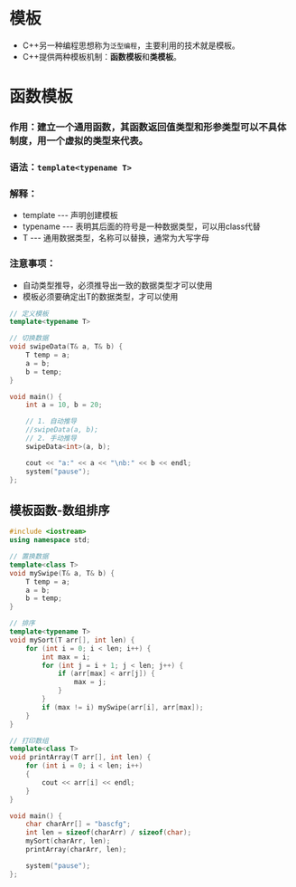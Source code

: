 # 模板
* C++另一种编程思想称为`泛型编程`，主要利用的技术就是模板。
* C++提供两种模板机制：**函数模板**和**类模板**。

# 函数模板
### 作用：建立一个通用函数，其函数返回值类型和形参类型可以不具体制度，用一个**虚拟的类型**来代表。
### 语法：`template<typename T>`
### 解释：
* template --- 声明创建模板
* typename --- 表明其后面的符号是一种数据类型，可以用class代替
* T --- 通用数据类型，名称可以替换，通常为大写字母

### 注意事项：
* 自动类型推导，必须推导出一致的数据类型才可以使用
* 模板必须要确定出T的数据类型，才可以使用

```cpp
// 定义模板
template<typename T>

// 切换数据
void swipeData(T& a, T& b) {
	T temp = a;
	a = b;
	b = temp;
}

void main() {
	int a = 10, b = 20;

	// 1. 自动推导
	//swipeData(a, b);
	// 2. 手动推导
	swipeData<int>(a, b);

	cout << "a:" << a << "\nb:" << b << endl;
	system("pause");
};
```

## 模板函数-数组排序
```cpp
#include <iostream>
using namespace std;

// 置换数据
template<class T>
void mySwipe(T& a, T& b) {
	T temp = a;
	a = b;
	b = temp;
}

// 排序
template<typename T>
void mySort(T arr[], int len) {
	for (int i = 0; i < len; i++) {
		int max = i;
		for (int j = i + 1; j < len; j++) {
			if (arr[max] < arr[j]) {
				max = j;
			}
		}
		if (max != i) mySwipe(arr[i], arr[max]);
	}
}

// 打印数组
template<class T>
void printArray(T arr[], int len) {
	for (int i = 0; i < len; i++)
	{
		cout << arr[i] << endl;
	}
}

void main() {
	char charArr[] = "bascfg";
	int len = sizeof(charArr) / sizeof(char);
	mySort(charArr, len);
	printArray(charArr, len);

	system("pause");
};
```